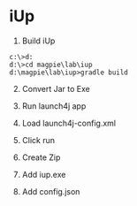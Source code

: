 # iUp

1. Build iUp
```
c:\>d:
d:\>cd magpie\lab\iup
d:\magpie\lab\iup>gradle build
```

2. Convert Jar to Exe
  1. Run launch4j app
  2. Load launch4j-config.xml
  3. Click run

3. Create Zip
  1. Add iup.exe
  2. Add config.json